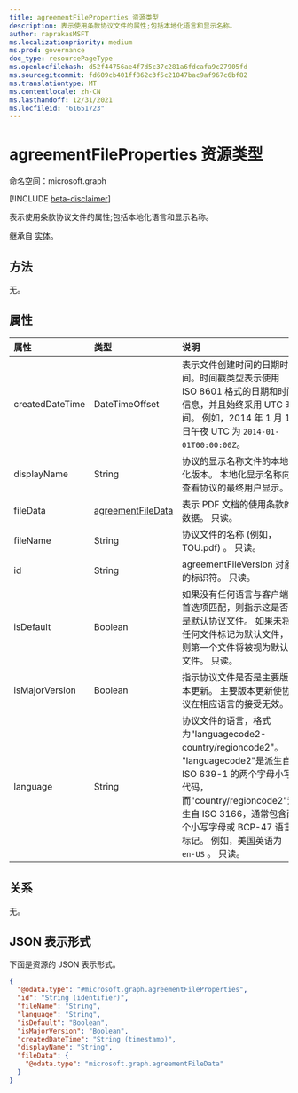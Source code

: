 ```yaml
---
title: agreementFileProperties 资源类型
description: 表示使用条款协议文件的属性;包括本地化语言和显示名称。
author: raprakasMSFT
ms.localizationpriority: medium
ms.prod: governance
doc_type: resourcePageType
ms.openlocfilehash: d52f44756ae4f7d5c37c281a6fdcafa9c27905fd
ms.sourcegitcommit: fd609cb401ff862c3f5c21847bac9af967c6bf82
ms.translationtype: MT
ms.contentlocale: zh-CN
ms.lasthandoff: 12/31/2021
ms.locfileid: "61651723"
---
```

# <a name="agreementfileproperties-resource-type"></a>agreementFileProperties 资源类型

命名空间：microsoft.graph

[!INCLUDE [beta-disclaimer](../../includes/beta-disclaimer.md)]

表示使用条款协议文件的属性;包括本地化语言和显示名称。

继承自 [实体](entity.md)。

## <a name="methods"></a>方法

无。

## <a name="properties"></a>属性

| 属性     | 类型        | 说明 |
|:-------------|:------------|:------------|
|createdDateTime|DateTimeOffset|表示文件创建时间的日期时间。时间戳类型表示使用 ISO 8601 格式的日期和时间信息，并且始终采用 UTC 时间。 例如，2014 年 1 月 1 日午夜 UTC 为 `2014-01-01T00:00:00Z`。|
|displayName|String|协议的显示名称文件的本地化版本。 本地化显示名称向查看协议的最终用户显示。|
|fileData|[agreementFileData](agreementfiledata.md)|表示 PDF 文档的使用条款的数据。 只读。|
|fileName|String|协议文件的名称 (例如，TOU.pdf) 。 只读。|
|id|String|agreementFileVersion 对象的标识符。 只读。|
|isDefault|Boolean|如果没有任何语言与客户端首选项匹配，则指示这是否是默认协议文件。 如果未将任何文件标记为默认文件，则第一个文件将被视为默认文件。 只读。|
|isMajorVersion|Boolean|指示协议文件是否是主要版本更新。 主要版本更新使协议在相应语言的接受无效。|
|language|String|协议文件的语言，格式为"languagecode2-country/regioncode2"。 "languagecode2"是派生自 ISO 639-1 的两个字母小写代码，而"country/regioncode2"派生自 ISO 3166，通常包含两个小写字母或 BCP-47 语言标记。 例如，美国英语为 `en-US` 。 只读。|

## <a name="relationships"></a>关系

无。

## <a name="json-representation"></a>JSON 表示形式
下面是资源的 JSON 表示形式。
<!-- {
  "blockType": "resource",
  "keyProperty": "id",
  "@odata.type": "microsoft.graph.agreementFileProperties",
  "openType": false
}
-->
``` json
{
  "@odata.type": "#microsoft.graph.agreementFileProperties",
  "id": "String (identifier)",
  "fileName": "String",
  "language": "String",
  "isDefault": "Boolean",
  "isMajorVersion": "Boolean",
  "createdDateTime": "String (timestamp)",
  "displayName": "String",
  "fileData": {
    "@odata.type": "microsoft.graph.agreementFileData"
  }
}
```

